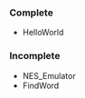 <h3>Complete</h3>
<ul>
	<li>HelloWorld</li>
</ul>
<h3>Incomplete</h3>
<ul>
	<li>NES_Emulator</li>
	<li>FindWord</li>
</ul>
